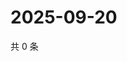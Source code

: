 # 2025-09-20

共 0 条

<!-- BEGIN ZHIHUVIDEO -->
<!-- 最后更新时间 Sat Sep 20 2025 08:48:29 GMT+0800 (China Standard Time) -->

<!-- END ZHIHUVIDEO -->
